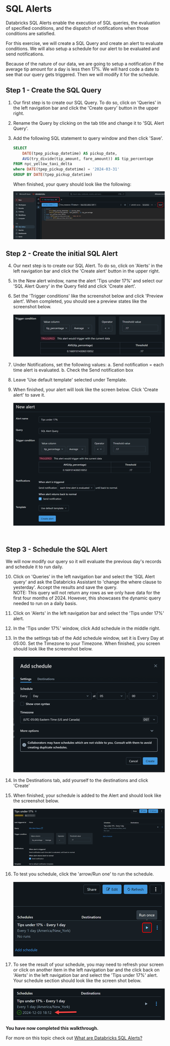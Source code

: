 # SQL Alerts 

Databricks SQL Alerts enable the execution of SQL queries, the evaluation of specified conditions, and the dispatch of notifications when those conditions are satisfied.

For this exercise, we will create a SQL Query and create an alert to evaluate conditions. We will also setup a schedule for our alert to be evaluated and send notifications.

Because of the nature of our data, we are going to setup a notification if the average tip amount for a day is less then 17%.  We will hard code a date to see that our query gets triggered.  Then we will modify it for the schedule.

## Step 1 - Create the SQL Query

1. Our first step is to create our SQL Query.  To do so, click on 'Queries' in the left navigation bar and click the 'Create query' button in the upper right.

2. Rename the Query by clicking on the tab title and change it to 'SQL Alert Query'.

3. Add the following SQL statement to query window and then click 'Save'. 
    ```sql
    SELECT 
        DATE(tpep_pickup_datetime) AS pickup_date, 
        AVG(try_divide(tip_amount, fare_amount)) AS tip_percentage
    FROM nyc_yellow_taxi_delta 
    where DATE(tpep_pickup_datetime) = '2024-03-31'
    GROUP BY DATE(tpep_pickup_datetime)
    ```
    When finished, your query should look like the following:
    <BR>

    ![picture alt](/imagery/dwh_15_01_query.png)
    <br>

## Step 2 - Create the initial SQL Alert

4. Our next step is to create our SQL Alert.  To do so, click on 'Alerts' in the left navigation bar and click the 'Create alert' button in the upper right.

5. In the New alert window, name the alert 'Tips under 17%' and select our 'SQL Alert Query' in the Query field and click 'Create alert'.

6. Set the 'Trigger conditions' like the screenshot below and click 'Preview alert'.  When completed, you should see a preview states like the screenshot below.
    <BR> &nbsp;<BR>
    ![picture alt](/imagery/dwh_15_02_trigger_conditions.png)
    <BR>

7. Under Notifications, set the following values:
    a. Send notification = each time alert is evaluated.
    b. Check the Send notification box

8. Leave 'Use default template' selected under Template.

9. When finished, your alert will look like the screen below.  Click 'Create alert' to save it.
    <BR> &nbsp;<BR>
    ![picture alt](/imagery/dwh_15_03_save.png)
    <BR>

<BR>

## Step 3 - Schedule the SQL Alert
We will now modify our query so it will evaluate the previous day's records and schedule it to run daily.

10.  Click on 'Queries' in the left navigation bar and select the 'SQL Alert query' and ask the Databricks Assistant to 'change the where clause to yesterday'.  Accept the results and save the query.  <BR>
    NOTE: This query will not return any rows as we only have data for the first four months of 2024.  However, this showcases the dynamic query needed to run on a daily basis.

11. Click on 'Alerts' in the left navigation bar and select the 'Tips under 17%' alert.

12. In the 'Tips under 17%' window, click Add schedule in the middle right.

13. In the the settings tab of the Add schedule window, set it is Every Day at 05:00.  Set the Timezone to your Timezone.  When finished, you screen should look like the screenshot below. 
    <BR> &nbsp;<BR>
    ![picture alt](/imagery/dwh_15_04_add_schedule.png)
    <BR>
14. In the Destinations tab, add yourself to the destinations and click 'Create'

15.  When finished, your schedule is added to the Alert and should look like the screenshot below.
    <BR> &nbsp;<BR>
    ![picture alt](/imagery/dwh_15_05_alert.png)
    <BR>

16.  To test you schedule, click the 'arrow/Run one' to run the schedule.
    <BR> &nbsp;<BR>
    ![picture alt](/imagery/dwh_15_06_run.png)
    <BR>
    
17. To see the result of your schedule, you may need to refresh your screen or click on another item in the left navigation bar and the click back on 'Alerts' in the left navigation bar and select the 'Tips under 17%' alert.  Your schedule section should look like the screen shot below.
    <BR> &nbsp;<BR>
    ![picture alt](/imagery/dwh_15_07_schedule.png)
    <BR>

<B>You have now completed this walkthrough.</b>  

For more on this topic check out [What are Databricks SQL Alerts?](https://learn.microsoft.com/en-us/azure/databricks/sql/user/alerts/)